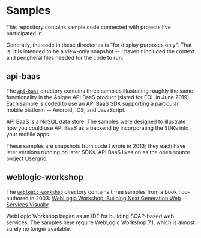 # Samples

This repository contains sample code connected with projects I've participated in. 

Generally, the code in these directories is "for display purposes only". That is, it is intended to be a view-only snapshot -- I haven't included the context and peripheral files needed for the code to run.

## api-baas

The [`api-baas`](api-baas) directory contains three samples illustrating roughly the same functionality in the Apigee API BaaS product (slated for EOL in June 2019). Each sample is coded to use an API BaaS SDK supporting a particular mobile platform -- Android, IOS, and JavaScript.

API BaaS is a NoSQL data store. The samples were designed to illustrate how you could use API BaaS as a backend by incorporating the SDKs into your mobile apps.

These samples are snapshots from code I wrote in 2013; they each have later versions running on later SDKs. API BaaS lives on as the open source project [Usergrid]().

## weblogic-workshop

The [`weblogic-workshop`](weblogic-workshop) directory contains three samples from a book I co-authored in 2003: [WebLogic Workshop: Building Next Generation Web Services Visually](https://www.amazon.com/BEA-WebLogic-Workshop-Building-Generation/dp/076451797X/ref=tmm_pap_swatch_0?_encoding=UTF8&qid=1536104874&sr=).

WebLogic Workshop began as an IDE for building SOAP-based web services. The samples here require WebLogic Workshop 7.1, which is almost surely no longer available.